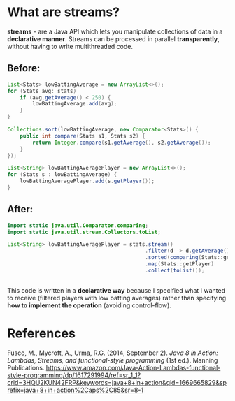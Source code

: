 # What are streams? 

**streams** - are a Java API which lets you manipulate collections of data in a **declarative manner**. Streams can be processed 
in parallel **transparently**, without having to write multithreaded code. 

## Before:
```java 
List<Stats> lowBattingAverage = new ArrayList<>(); 
for (Stats avg: stats) 
    if (avg.getAverage() < 250) { 
        lowBattingAverage.add(avg);
    } 
} 

Collections.sort(lowBattingAverage, new Comparator<Stats>() { 
    public int compare(Stats s1, Stats s2) { 
        return Integer.compare(s1.getAverage(), s2.getAverage()); 
    } 
}); 

List<String> lowBattingAveragePlayer = new ArrayList<>(); 
for (Stats s : lowBattingAverage) { 
    lowBattingAveragePlayer.add(s.getPlayer()); 
}
``` 

## After: 
```java 
import static java.util.Comparator.comparing; 
import static java.util.stream.Collectors.toList; 

List<String> lowBattingAveragePlayer = stats.stream()
                                            .filter(d -> d.getAverage() < 250) 
                                            .sorted(comparing(Stats::getAverage)) 
                                            .map(Stats::getPlayer) 
                                            .collect(toList()); 
``` 
## 
This code is written in a **declarative way** because I specified what I wanted to receive (filtered players with low batting averages) rather than 
specifying **how to implement the operation** (avoiding control-flow). 



# References 
Fusco, M., Mycroft, A., Urma, R.G. (2014, September 2). *Java 8 in Action: Lambdas, Streams, and functional-style programming* (1st ed.). Manning Publications. <https://www.amazon.com/Java-Action-Lambdas-functional-style-programming/dp/1617291994/ref=sr_1_1?crid=3HQU2KUN42FRP&keywords=java+8+in+action&qid=1669665829&sprefix=java+8+in+action%2Caps%2C85&sr=8-1> 


